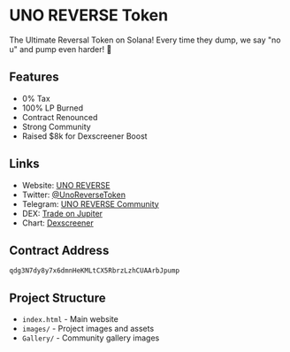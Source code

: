 # UNO REVERSE Token

The Ultimate Reversal Token on Solana! Every time they dump, we say "no u" and pump even harder! 🚀

## Features

- 0% Tax
- 100% LP Burned
- Contract Renounced
- Strong Community
- Raised $8k for Dexscreener Boost

## Links

- Website: [UNO REVERSE](https://unoreverse.com)
- Twitter: [@UnoReverseToken](https://x.com/UnoReverseToken)
- Telegram: [UNO REVERSE Community](https://t.me/UnoReverseCTO)
- DEX: [Trade on Jupiter](https://jup.ag/swap/SOL-qdg3N7dy8y7x6dmnHeKMLtCX5RbrzLzhCUAArbJpump)
- Chart: [Dexscreener](https://dexscreener.com/solana/agennwteh2wgtizfkuihw7nlqvrmkxxcrmzmyanqgyhv)

## Contract Address

```solana
qdg3N7dy8y7x6dmnHeKMLtCX5RbrzLzhCUAArbJpump
```

## Project Structure

- `index.html` - Main website
- `images/` - Project images and assets
- `Gallery/` - Community gallery images 